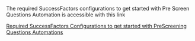 The required SuccessFactors configurations to get started with Pre Screen Questions Automation is accessible with this link

[Required SuccessFactors Configurations to get started with PreScreening Questions Automations](sf_configuration_screening_questions.pdf)
